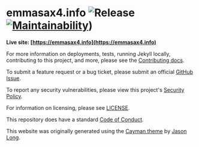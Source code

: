 # emmasax4.info ![Release](https://github.com/emma-sax4/emmasax4.info/workflows/Release/badge.svg?branch=source&event=push) [![Maintainability](https://api.codeclimate.com/v1/badges/b2f8da1433dfc2b40895/maintainability)](https://codeclimate.com/github/emma-sax4/emmasax4.info/maintainability))

**Live site: [https://emmasax4.info](https://emmasax4.info)**

For more information on deployments, tests, running Jekyll locally, contributing to this project, and more, please see the  [Contributing docs](https://github.com/emma-sax4/emmasax4.info/blob/source/.github/contributing.md).

To submit a feature request or a bug ticket, please submit an official [GitHub Issue](https://github.com/emma-sax4/emmasax4.info/issues/new/choose).

To report any security vulnerabilities, please view this project's [Security Policy](https://github.com/emma-sax4/emmasax4.info/security/policy).

For information on licensing, please see [LICENSE](https://github.com/emma-sax4/emmasax4.info/blob/source/LICENSE).

This repository does have a standard [Code of Conduct](https://github.com/emma-sax4/emmasax4.info/blob/source/.github/code_of_conduct.md).

This website was originally generated using the [Cayman theme](https://github.com/jasonlong/cayman-theme) by [Jason Long](https://twitter.com/jasonlong).
